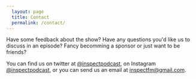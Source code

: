 ```yaml
---
  layout: page
  title: Contact
  permalink: /contact/
---
```


Have some feedback about the show? Have any questions you'd like us to discuss in an episode? Fancy becomming a sponsor or just want to be friends?

You can find us on twitter at [@inspectpodcast](https://twitter.com/inspectpodcast), on Instagram [@inspectpodcast](https://instagram.com/inspectpodcast), or you can send us an email at [inspectfm@gmail.com](mailto:inspectfm@gmail.com).
